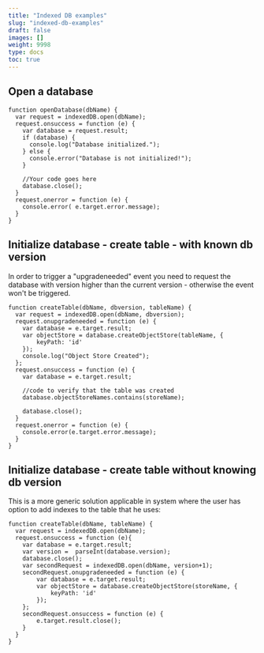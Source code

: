 ```yaml
---
title: "Indexed DB examples"
slug: "indexed-db-examples"
draft: false
images: []
weight: 9998
type: docs
toc: true
---
```


## Open a database
    function openDatabase(dbName) {
      var request = indexedDB.open(dbName);
      request.onsuccess = function (e) {
        var database = request.result;
        if (database) {
          console.log("Database initialized.");
        } else {
          console.error("Database is not initialized!");
        }
        
        //Your code goes here 
        database.close();
      }
      request.onerror = function (e) {
        console.error( e.target.error.message); 
      }
    }

## Initialize database - create table - with known db version
In order to trigger a "upgradeneeded" event you need to request the database with version higher than the current version - otherwise the event won't be triggered. 

    function createTable(dbName, dbversion, tableName) {
      var request = indexedDB.open(dbName, dbversion);
      request.onupgradeneeded = function (e) {
        var database = e.target.result;
        var objectStore = database.createObjectStore(tableName, {
            keyPath: 'id'
        });
        console.log("Object Store Created");
      };
      request.onsuccess = function (e) {
        var database = e.target.result;
        
        //code to verify that the table was created    
        database.objectStoreNames.contains(storeName);
            
        database.close();
      }
      request.onerror = function (e) {
        console.error(e.target.error.message);
      }
    }

## Initialize database - create table without knowing db version
This is a more generic solution applicable in system where the user has option to add indexes to the table that he uses:

    function createTable(dbName, tableName) {
      var request = indexedDB.open(dbName);
      request.onsuccess = function (e){
        var database = e.target.result;
        var version =  parseInt(database.version);
        database.close();
        var secondRequest = indexedDB.open(dbName, version+1);
        secondRequest.onupgradeneeded = function (e) {
            var database = e.target.result;
            var objectStore = database.createObjectStore(storeName, {
                keyPath: 'id'
            });
        };
        secondRequest.onsuccess = function (e) {
            e.target.result.close();
        }
      }
    }

